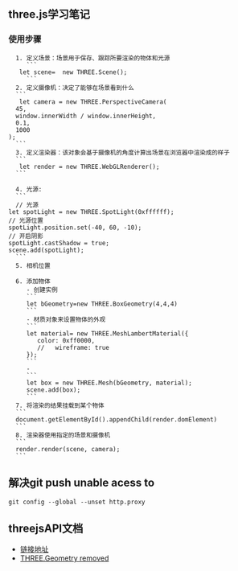 
## three.js学习笔记
   ### 使用步骤
      1. 定义场景：场景用于保存、跟踪所要渲染的物体和光源
         ```
       let scene=  new THREE.Scene();
         ```
      2. 定义摄像机：决定了能够在场景看到什么
      ```
       let camera = new THREE.PerspectiveCamera(
      45,
      window.innerWidth / window.innerHeight,
      0.1,
      1000
    );
      ```
      3. 定义渲染器：该对象会基于摄像机的角度计算出场景在浏览器中渲染成的样子
      ```
       let render = new THREE.WebGLRenderer(); 
      ```

      4. 光源:
      ```
      // 光源
    let spotLight = new THREE.SpotLight(0xffffff);
    // 光源位置
    spotLight.position.set(-40, 60, -10);
    // 开启阴影
    spotLight.castShadow = true;
    scene.add(spotLight);
      ```
      5. 相机位置

      6. 添加物体
         - 创建实例
         ```
         let bGeometry=new THREE.BoxGeometry(4,4,4)
         ```
         - 材质对象来设置物体的外观
         ```
         let material= new THREE.MeshLambertMaterial({
            color: 0xff0000,
            //   wireframe: true
         });
         ```
         - 
         ```
         let box = new THREE.Mesh(bGeometry, material);
         scene.add(box);
         ```
      7. 将渲染的结果挂载到某个物体
      ```
      document.getElementById().appendChild(render.domElement)
      ```
      8. 渲染器使用指定的场景和摄像机
      ```
      render.render(scene, camera);
      ```
  

## 解决git push unable acess to 
  ```
  git config --global --unset http.proxy
  ```
## threejsAPI文档
   - [链接地址](https://threejs.org/docs/index.html#manual/en/introduction/Creating-a-scene)
   - [THREE.Geometry removed](https://discourse.threejs.org/t/three-geometry-will-be-removed-from-core-with-r125/22401)  

